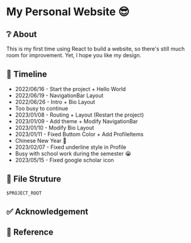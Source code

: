 # My Personal Website :sunglasses:

## :grey_question: About
This is my first time using React to build a website, so there's still much room for improvement.
Yet, I hope you like my design. 

## :calendar: Timeline
- 2022/06/16 - Start the project + Hello World
- 2022/06/19 - NavigationBar Layout
- 2022/06/26 - Intro + Bio Layout
- Too busy to continue 
- 2023/01/08 - Routing + Layout (Restart the project)
- 2023/01/09 - Add theme + Modify NavigationBar
- 2023/01/10 - Modify Bio Layout
- 2023/01/11 - Fixed Buttom Color + Add ProfileItems
- Chinese New Year :tada:
- 2023/02/07 - Fixed underline style in Profile
- Busy with school work during the semester :sob:
- 2023/05/15 - Fixed google scholar icon


## :file_folder: File Struture

```
$PROJECT_ROOT

```

## :white_check_mark: Acknowledgement


## :memo: Reference
